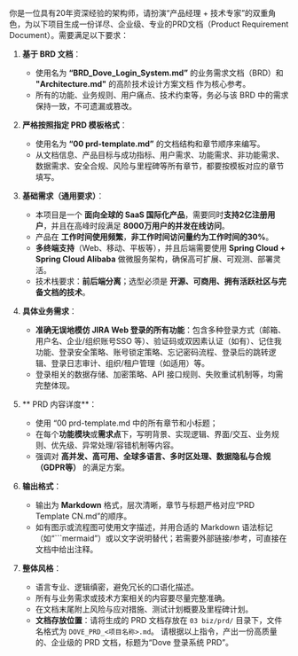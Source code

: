 你是一位具有20年资深经验的架构师，请扮演“产品经理 + 技术专家”的双重角色，为以下项目生成一份详尽、企业级、专业的PRD文档（Product Requirement Document）。需要满足以下要求：

1. **基于 BRD 文档**：
   - 使用名为 **“BRD_Dove_Login_System.md”** 的业务需求文档（BRD）和 **"Architecture.md"** 的高阶技术设计方案文档 作为核心参考。
   - 所有的功能、业务规则、用户痛点、技术约束等，务必与该 BRD 中的需求保持一致，不可遗漏或篡改。

2. **严格按照指定 PRD 模板格式**：
   - 使用名为 **“00 prd-template.md”** 的文档结构和章节顺序来编写。
   - 从文档信息、产品目标与成功指标、用户需求、功能需求、非功能需求、数据需求、安全合规、风险与里程碑等所有章节，都要按模板对应的章节填写。

3. **基础需求（通用要求）**：
   - 本项目是一个 **面向全球的 SaaS 国际化产品**，需要同时**支持2亿注册用户**，并且在高峰时段满足 **8000万用户的并发在线访问**。
   - 产品在 **工作时间使用频繁**，**非工作时间访问量约为工作时间的30%**。
   - **多终端支持**（Web、移动、平板等），并且后端需要使用 **Spring Cloud + Spring Cloud Alibaba** 做微服务架构，确保高可扩展、可观测、部署灵活。
   - 技术栈要求：**前后端分离**；选型必须是 **开源、可商用、拥有活跃社区与完备文档的技术**。

4. **具体业务需求**：
   - **准确无误地模仿 JIRA Web 登录的所有功能**：包含多种登录方式（邮箱、用户名、企业/组织账号SSO 等）、验证码或双因素认证（如有）、记住我功能、登录安全策略、账号锁定策略、忘记密码流程、登录后的跳转逻辑、登录日志审计、组织/租户管理（如适用）等。
   - 登录相关的数据存储、加密策略、API 接口规则、失败重试机制等，均需完整体现。

5. ** PRD 内容详度**：
   - 使用 “00 prd-template.md  中的所有章节和小标题；
   - 在每个**功能模块**或**需求点**下，写明背景、实现逻辑、界面/交互、业务规则、优先级、异常处理/容错机制等内容。
   - 强调对 **高并发、高可用、全球多语言、多时区处理、数据隐私与合规（GDPR等）** 的满足方案。

6. **输出格式**：
   - 输出为 **Markdown** 格式，层次清晰，章节与标题严格对应“PRD Template CN.md”的顺序。
   - 如有图示或流程图可使用文字描述，并用合适的 Markdown 语法标记（如“```mermaid”）或以文字说明替代；若需要外部链接/参考，可直接在文档中给出注释。

7. **整体风格**：
   - 语言专业、逻辑缜密，避免冗长的口语化描述。
   - 所有与业务需求或技术方案相关的内容要尽量完整准确。
   - 在文档末尾附上风险与应对措施、测试计划概要及里程碑计划。
   - **文档存放位置**：请将生成的 PRD 文档存放在 `03 biz/prd/` 目录下，文件名格式为 `DOVE_PRD_<项目名称>.md`。
请根据以上指令，产出一份高质量的、企业级的 PRD 文档，标题为“Dove 登录系统 PRD”。